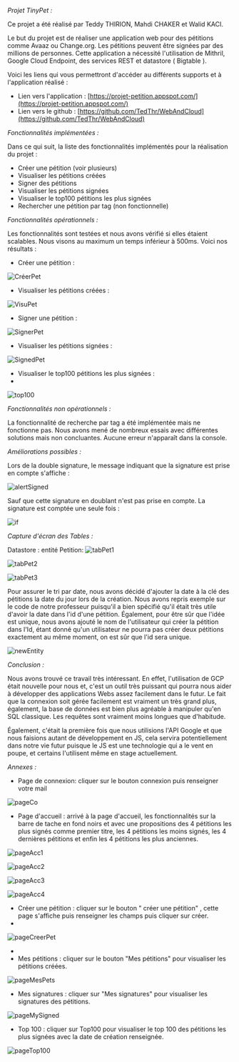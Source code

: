 *Projet TinyPet :*

Ce projet a été réalisé par Teddy THIRION, Mahdi CHAKER et Walid KACI.

Le but du projet est de réaliser une application web pour des pétitions comme Avaaz ou Change.org. Les pétitions peuvent être signées par des millions de personnes. Cette application a nécessité l&#39;utilisation de Mithril, Google Cloud Endpoint, des services REST et datastore ( Bigtable ).

Voici les liens qui vous permettront d&#39;accéder au différents supports et à l&#39;application réalisé :

- Lien vers l&#39;application : [https://projet-petition.appspot.com/](https://projet-petition.appspot.com/)
- Lien vers le github : [https://github.com/TedThr/WebAndCloud](https://github.com/TedThr/WebAndCloud)

*Fonctionnalités implémentées :*

Dans ce qui suit, la liste des fonctionnalités implémentés pour la réalisation du projet :

- Créer une pétition (voir plusieurs)
- Visualiser les pétitions créées
- Signer des pétitions
- Visualiser les pétitions signées
- Visualiser le top100 pétitions les plus signées
- Rechercher une pétition par tag (non fonctionnelle)

*Fonctionnalités opérationnels :*

Les fonctionnalités sont testées et nous avons vérifié si elles étaient scalables. Nous visons au maximum un temps inférieur à 500ms. Voici nos résultats :

- Créer une pétition :

 ![CréerPet](https://github.com/TedThr/WebAndCloud/blob/main/imgReadme/creerPet.png) 

- Visualiser les pétitions créées :

 ![VisuPet](https://github.com/TedThr/WebAndCloud/blob/main/imgReadme/visuCreate.png) 

- Signer une pétition :

 ![SignerPet](https://github.com/TedThr/WebAndCloud/blob/main/imgReadme/signerPet.png) 

- Visualiser les pétitions signées :

 ![SignedPet](https://github.com/TedThr/WebAndCloud/blob/main/imgReadme/visuSigned.png) 

- Visualiser le top100 pétitions les plus signées :
- 
 ![top100](https://github.com/TedThr/WebAndCloud/blob/main/imgReadme/top1000.png) 


*Fonctionnalités non opérationnels :*

La fonctionnalité de recherche par tag a été implémentée mais ne fonctionne pas. Nous avons mené de nombreux essais avec différentes solutions mais non concluantes. Aucune erreur n&#39;apparaît dans la console.

*Améliorations possibles :*

Lors de la double signature, le message indiquant que la signature est prise en compte s&#39;affiche :

 ![alertSigned](https://github.com/TedThr/WebAndCloud/blob/main/imgReadme/alertSigned.png) 

Sauf que cette signature en doublant n&#39;est pas prise en compte. La signature est comptée une seule fois :

 ![if](https://github.com/TedThr/WebAndCloud/blob/main/imgReadme/if.png) 

*Capture d&#39;écran des Tables :*

Datastore : entité Petition:
 ![tabPet1](https://github.com/TedThr/WebAndCloud/blob/main/imgReadme/tabPet1.png) 
 
 ![tabPet2](https://github.com/TedThr/WebAndCloud/blob/main/imgReadme/tabPet2.png) 
 
 ![tabPet3](https://github.com/TedThr/WebAndCloud/blob/main/imgReadme/tabPet3.png)  

Pour assurer le tri par date, nous avons décidé d&#39;ajouter la date à la clé des pétitions la date du jour lors de la création. Nous avons repris exemple sur le code de notre professeur puisqu&#39;il a bien spécifié qu&#39;il était très utile d&#39;avoir la date dans l&#39;id d&#39;une pétition. Également, pour être sûr que l&#39;idée est unique, nous avons ajouté le nom de l&#39;utilisateur qui créer la pétition dans l&#39;Id, étant donné qu&#39;un utilisateur ne pourra pas créer deux pétitions exactement au même moment, on est sûr que l&#39;id sera unique.

 ![newEntity](https://github.com/TedThr/WebAndCloud/blob/main/imgReadme/newEntity.png) 

*Conclusion :*

Nous avons trouvé ce travail très intéressant. En effet, l&#39;utilisation de GCP était nouvelle pour nous et, c&#39;est un outil très puissant qui pourra nous aider à développer des applications Webs assez facilement dans le futur. Le fait que la connexion soit gérée facilement est vraiment un très grand plus, également, la base de données est bien plus agréable à manipuler qu&#39;en SQL classique. Les requêtes sont vraiment moins longues que d&#39;habitude.

Également, c&#39;était la première fois que nous utilisions l&#39;API Google et que nous faisions autant de développement en JS, cela servira potentiellement dans notre vie futur puisque le JS est une technologie qui a le vent en poupe, et certains l&#39;utilisent même en stage actuellement.

*Annexes :*

- Page de connexion: cliquer sur le bouton connexion puis renseigner votre mail

 ![pageCo](https://github.com/TedThr/WebAndCloud/blob/main/imgReadme/pageCo.png) 

- Page d&#39;accueil : arrivé à la page d&#39;accueil, les fonctionnalités sur la barre de tache en fond noirs et avec une propositions des 4 pétitions les plus signés comme premier titre, les 4 pétitions les moins signés, les 4 dernières pétitions et enfin les 4 pétitions les plus anciennes.

 ![pageAcc1](https://github.com/TedThr/WebAndCloud/blob/main/imgReadme/pageAcc1.png) 
 
 ![pageAcc2](https://github.com/TedThr/WebAndCloud/blob/main/imgReadme/pageAcc2.png) 
 
 ![pageAcc3](https://github.com/TedThr/WebAndCloud/blob/main/imgReadme/pageAcc3.png) 
 
 ![pageAcc4](https://github.com/TedThr/WebAndCloud/blob/main/imgReadme/pageAcc4.png)
- Créer une pétition : cliquer sur le bouton &quot; créer une pétition&quot; , cette page s&#39;affiche puis renseigner les champs puis cliquer sur créer.
- 

 ![pageCreerPet](https://github.com/TedThr/WebAndCloud/blob/main/imgReadme/pageCreer.png) 

  -
- Mes pétitions : cliquer sur le bouton &quot;Mes pétitions&quot; pour visualiser les pétitions créées.

 ![pageMesPets](https://github.com/TedThr/WebAndCloud/blob/main/imgReadme/pageMesPets.png)

- Mes signatures : cliquer sur &quot;Mes signatures&quot; pour visualiser les signatures des pétitions.

 ![pageMySigned](https://github.com/TedThr/WebAndCloud/blob/main/imgReadme/pagesMesSigned.png)

- Top 100 : cliquer sur Top100 pour visualiser le top 100 des pétitions les plus signées avec la date de création renseignée.

 ![pageTop100](https://github.com/TedThr/WebAndCloud/blob/main/imgReadme/PageTop100.png)
